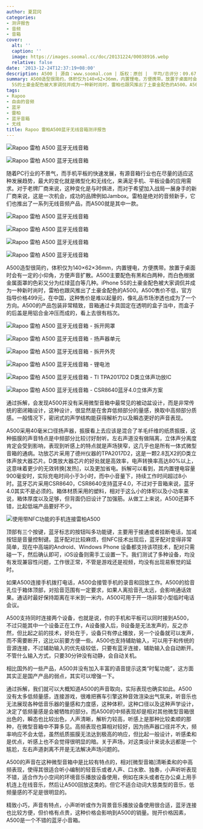 ```yaml
---
author: 夏昆冈
categories:
- 测评报告
- 音频
- 音箱
cover:
  alt: ''
  caption: ''
  image: https://images.soomal.cc/doc/20131224/00038916.webp
  relative: false
date: '2013-12-24T12:37:19+08:00'
description: A500 | 源自：www.soomal.com | 版权：原创 |  平均/总评分：09.67/116
summary: A500造型很简约，体积仅为140×62×36mm，内置锂电，方便携带。放置于桌面时会有一定的小仰角，方便声音扩散。A500主要配色有黑和白两种，而白色根据金属面罩的色彩又分为红绿蓝白等几种。iPhone
  5S的土豪金配色被大家调侃并成为一种新时尚时，雷柏也跟风推出了土豪金配色的A500。A500售价不低，官方指导价格499元
tags:
- Rapoo
- 自由的音频
- 蓝牙
- 雷柏
- 蓝牙音箱
- 无线
title: Rapoo 雷柏A500蓝牙无线音箱测评报告
---
```


![Rapoo 雷柏 A500 蓝牙无线音箱](https://images.soomal.cc/doc/20131210/00038330_01.webp)



![Rapoo 雷柏 A500 蓝牙无线音箱](https://images.soomal.cc/doc/20131210/00038337_01.webp)



随着PC行业的不景气，而手机平板的快速发展，有源音箱行业也在尽量的适应这种发展趋势，最大的变化就是微型化和无线化，来满足手机、平板设备的应用需求。对于老牌厂商来说，这种变化是与时俱进，而对于希望加入战局一展身手的新厂商来说，这是一次机会，成功的品牌例如Jambox。雷柏是绝对的音频新手，它们也推出了一系列无线音频产品，而A500就是其中一款。



![Rapoo 雷柏 A500 蓝牙无线音箱](https://images.soomal.cc/doc/20131210/00038329_01.webp)



![Rapoo 雷柏 A500 蓝牙无线音箱](https://images.soomal.cc/doc/20131210/00038331_01.webp)



![Rapoo 雷柏 A500 蓝牙无线音箱](https://images.soomal.cc/doc/20131210/00038333_01.webp)



![Rapoo 雷柏 A500 蓝牙无线音箱](https://images.soomal.cc/doc/20131210/00038332_01.webp)



A500造型很简约，体积仅为140×62×36mm，内置锂电，方便携带。放置于桌面时会有一定的小仰角，方便声音扩散。A500主要配色有黑和白两种，而白色根据金属面罩的色彩又分为红绿蓝白等几种。iPhone 5S的土豪金配色被大家调侃并成为一种新时尚时，雷柏也跟风推出了土豪金配色的A500。A500售价不低，官方指导价格499元，在中国，这种售价是难以起量的，像礼品市场渗透也成为了一个方向。A500的产品包装非常精致，音箱通过卡具固定在透明的盒子当中，而盒子的后盖是用铝合金冲压而成的，看上去很有档次。



![Rapoo 雷柏 A500 蓝牙无线音箱 - 拆开网罩](https://images.soomal.cc/doc/20131210/00038338_01.webp)



![Rapoo 雷柏 A500 蓝牙无线音箱 - 扬声器单元](https://images.soomal.cc/doc/20131210/00038339_01.webp)



![Rapoo 雷柏 A500 蓝牙无线音箱 - 拆开外壳](https://images.soomal.cc/doc/20131210/00038340_01.webp)



![Rapoo 雷柏 A500 蓝牙无线音箱 - 锂电池](https://images.soomal.cc/doc/20131210/00038341_01.webp)



![Rapoo 雷柏 A500 蓝牙无线音箱 - TI TPA2017D2 D类立体声功放IC](https://images.soomal.cc/doc/20131210/00038344_01.webp)



![Rapoo 雷柏 A500 蓝牙无线音箱 - CSR8640蓝牙4.0立体声方案](https://images.soomal.cc/doc/20131210/00038345_01.webp)



通过拆解，会发现A500并没有采用微型音箱中最常见的被动盆设计，而是非常传统的密闭箱设计，这种设计，很显然是在舍弃低频部分的量感，换取中高频部分质感。一般情况下，密闭式的声学结构能获得解析力以及瞬态更好的声音表现。

A500采用40毫米口径扬声器，振膜看上去应该是混合了羊毛纤维的纸质振膜，这种振膜的声音特点是中频部分比较讨好耐听。左右声道没有做隔离，立体声分离度肯定会受到影响，表现到听感上的特点就是声场狭窄，这几乎也是所有一体式微型音箱的通病。功放芯片采用了德州仪器的TPA2017D2，这是一颗2.8瓦X2的D类立体声放大器芯片。D类放大器芯片的好处就是高效率，电声转换率高达80%以上，这意味着更少的无效转换[发热]，以及更加省电。拆解可以看到，其内置锂电容量900毫安时，实际充电时间小于3小时，而中小音量下，持续工作时间超过8小时。蓝牙芯片采用CSR8640，CSR8640支持蓝牙4.0，不过对于音箱来说，蓝牙4.0其实不是必须的。箱体材质采用的塑料，相对于这么小的体积以及小功率来说，箱体厚度以及足够，但背面仍旧设计了加强筋。从做工上来说，A500还算不错，比起低端产品要好不少。

![使用带NFC功能的手机连接雷柏A500](https://images.soomal.cc/doc/20131223/00038858_01.webp)




顶部有三个按键，蓝牙标志的按钮叫多功能键，主要用于接通或者挂断电话，加减按钮是音量控制键。蓝牙配对比较麻烦，但NFC技术出现后，蓝牙配对变得非常简单，现在中高端的Android、Windows Phone 设备都支持该项技术，配对只需碰一下，然后确认即可，iOS设备则需手工设置一下。我们测试了多种设备，均没有发现兼容性问题，工作很正常，不管是游戏还是视频，均没有出现易察觉的延时。

如果A500连接手机拨打电话，A500会接管手机的录音和回放工作。A500的拾音孔位于箱体顶部，对拾音范围有一定要求，如果人离拾音孔太远，会影响通话效果。通话时最好保持距离在半米到一米内，A500可用于开一场非常小型临时电话会议。

A500支持同时连接两个设备，也就是说，你的手机和平板可以同时接到A500，不过只能其中一个设备正在工作，A设备接入后，B设备是无法发声的，反之亦然，但比起之前的技术，好处在于，设备只有停止播放，另一个设备就可以发声，而不需要断开，这比以前要方便一些。A500也支持辅助输入，可以用于和传统的音源连接，不过辅助输入的优先级较低，只要有蓝牙连接，辅助输入会自动断开。不管什么输入方式，只要30分钟没有动静，会自动关机。

相比国外的一些产品，A500并没有加入丰富的语音提示这类“时髦功能”，这方面其实正是国产产品的弱点，其实可以增强一下。

通过拆解，我们就可以大概知道A500的声音取向，实际表现也确实如此。A500没有太多低频量感，连接游戏，很难把赛车引擎这种音效渲染出气氛来，听音乐也无法展现各种低音乐器的量感和力度感，这种体积，这种口径以及这种声学设计，决定了低频量感是会被牺牲的部分。而A500的中频表现却是相对其他微型音箱很出色的，瞬态也比较出色，人声清晰，解析力较高，听感上是那种比较柔顺的那种，在微型音箱中不算多见。高频表现也算相对较好，因为扬声器口径并不大，频率响应不会太低，虽然纸质振膜无法达到极高的响应，但比起一般设计，听感柔和是优点，听感上也不会觉得很明显的暗。关于声场，对这类设计来说永远都是一个尴尬，左右声道剥离不开是无法解决声场问题的。

A500的声音在这种微型音箱中是比较有特点的，相对[微型音箱]清晰柔和的中高频表现，使得其很适合听小编制的轻音乐或者人声、口水歌、独奏，小声听听表现不错，适合作为小空间的环境音乐播放设备使用，例如在床头或者在办公桌上用手机连上在线音乐，然后让A500回放这类的。但它不适合动词大慈类型的音乐，低频量感的不足是很明显的。

精致小巧，声音有特点，小声听听或作为背景音乐播放设备使用很合适，蓝牙连接也比较方便，但价格有点贵，这种价格会影响到A500的销量。抛开价格因素，A500是一个不错的蓝牙小音箱。